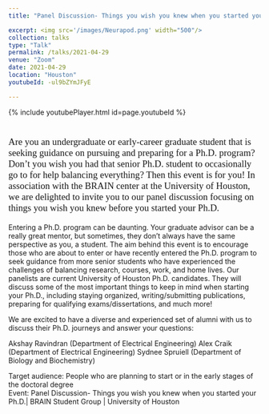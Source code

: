 ```yaml
---
title: "Panel Discussion- Things you wish you knew when you started your Ph.D."

excerpt: <img src='/images/Neurapod.png' width="500"/>
collection: talks
type: "Talk"
permalink: /talks/2021-04-29
venue: "Zoom"
date: 2021-04-29
location: "Houston"
youtubeId: -ul9bZYmJFyE

---
```


{% include youtubePlayer.html id=page.youtubeId %}
<p style="font-family: Garamond; font-size:14pt; font-style:normal">

<br>
Are you an undergraduate or early-career graduate student that is seeking guidance on pursuing and preparing for a Ph.D. program? Don’t you wish you had that senior Ph.D. student to occasionally go to for help balancing everything? Then this event is for you! In association with the BRAIN center at the University of Houston, we are delighted to invite you to our panel discussion focusing on things you wish you knew before you started your Ph.D.

Entering a Ph.D. program can be daunting. Your graduate advisor can be a really great mentor, but sometimes, they don’t always have the same perspective as you, a student. The aim behind this event is to encourage those who are about to enter or have recently entered the Ph.D. program to seek guidance from more senior students who have experienced the challenges of balancing research, courses, work, and home lives. Our panelists are current University of Houston Ph.D. candidates. They will discuss some of the most important things to keep in mind when starting your Ph.D., including staying organized, writing/submitting publications, preparing for qualifying exams/dissertations, and much more!

We are excited to have a diverse and experienced set of alumni with us to discuss their Ph.D. journeys and answer your questions:

Akshay Ravindran (Department of Electrical Engineering)
Alex Craik (Department of Electrical Engineering)
Sydnee Spruiell (Department of Biology and Biochemistry)
<br>

Target audience: People who are planning to start or in the early stages of the doctoral degree
<br>
Event: Panel Discussion- Things you wish you knew when you started your Ph.D.| BRAIN Student Group | University of Houston
</p>
